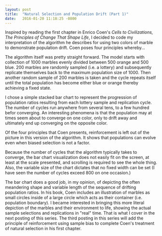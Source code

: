 ```yaml
---
layout: post
title:  "Natural Selection and Population Drift (Part 1)"
date:   2016-01-20 11:18:25 -0800
---
```

Inspired by reading the first chapter in Enrico Coen's *Cells to Civilizations, The Principles of Change That Shape Life*, I decided to code my interpretation of the algorithm he describes for using two colors of marble to demonstrate population drift. Coen poses four principles whereby...

<div id="chart"></div>


<script src="/assets/javascripts/d3.min.js" charset="utf-8"></script>
<script src="/assets/javascripts/underscore-min.js"></script>
<script src="/assets/javascripts/pop_drift_lab_8x.js"></script>

<script>

  var data = run();

  var margin = {top: 20, right: 100, bottom: 30, left: 10},
      width = (data.length * 21) - margin.left - margin.right,
      height = 300 - margin.top - margin.bottom;

  var x = d3.scale.ordinal()
      .rangeRoundBands([0, width], .1);

  var y = d3.scale.linear()
      .rangeRound([height, 0]);

  var color = d3.scale.ordinal()
      .range(["#9999ff", "#ff9933"]);

  var xAxis = d3.svg.axis()
      .scale(x)
      .orient("bottom");

  var yAxis = d3.svg.axis()
      .scale(y)
      .orient("left")
      .tickFormat(d3.format(".0%"));

  var svg = d3.select("div#chart").append("svg")
      .attr("width", width + margin.left + margin.right)
      .attr("height", height + margin.top + margin.bottom)
    .append("g")
      .attr("transform", "translate(" + margin.left + "," + margin.top + ")");

  color.domain(["Blue", "Orange"]);

  data.forEach(function(d) {
    var y0 = 0;
    d.colors = color.domain().map(function(name) { 
      return {name: name}; 
    });
    d.colors.forEach(function(d2, i) {
      d2.y0 = y0;
      y0 = d[i+1]; 
      d2.y1 = y0 + d2.y0; 
    });
  });

  x.domain(data.map(function(d) {
    return d[0]; 
  }));

  svg.append("g")
      .attr("class", "x axis")
      .attr("transform", "translate(0," + height + ")")
      .call(xAxis);

  var cycle = svg.selectAll(".cycle")
      .data(data)
    .enter().append("g")
      .attr("class", "cycle")
      .attr("transform", function(d) { 
        console.log("x(d[0]): " + x(d[0]));
        return "translate(" + x(d[0]) + ",0)"; 
      });

  cycle.selectAll("rect")
      .data(function(d) { return d.colors; })
    .enter().append("rect")
      .attr("width", x.rangeBand())
      .attr("y", function(d) { return y(d.y1); })
      .attr("height", function(d) { return y(d.y0) - y(d.y1); })
      .style("fill", function(d) { return color(d.name); });

</script>

The algorithm itself was pretty straight forward. The model starts with collection of 1000 marbles evenly divided between 500 orange and 500 blue. 200 marbles are randomly sampled (i.e. a lottery) and subsequently replicate themselves back to the maximum population size of 1000. Then another random sample of 200 marbles is taken and the cycle repeats itself until the total population has become either blue or orange thereby achieving a fixed state.

I chose a simple stacked bar chart to represent the progression of population ratios resulting from each lottery sample and replication cycle. The number of cycles run anywhere from several tens, to a few hundred befor converging. An interesting phenomena is that the population may at times seem about to converge on one color, only to drift away and ultimately end up converging on the opposite color.

Of the four principles that Coen presents, reinforcement is left out of the picture in this version of the algorithm. It shows that populations can evolve even when biased selection is not a factor.

Because the number of cycles that the algorithm typically takes to converge, the bar chart visualization does not easily fit on the screen, at least at the scale presented, and scrolling is required to see the whole thing. Also, the variable size of the chart dictates that no fixed width can be set (I have seen the number of cycles exceed 800 on one occasion.)

The bar chart does a good job, in my opinion, of depicting the often meandering shape and variable length of the sequence of drifting population ratios. In his book, Coen includes an illustration of marbles as small circles inside of a large circle which acts as their container (i.e. population boundary). I became interested in bringing this more literal depiction of the marbles and their environment to life, showing the actual sample selections and replications in "real" time. That is what I cover in the next posting of this series. The third posting in this series will add the principle of reinforcement using sample bias to complete Coen's treatment of natural selection in his first chapter.